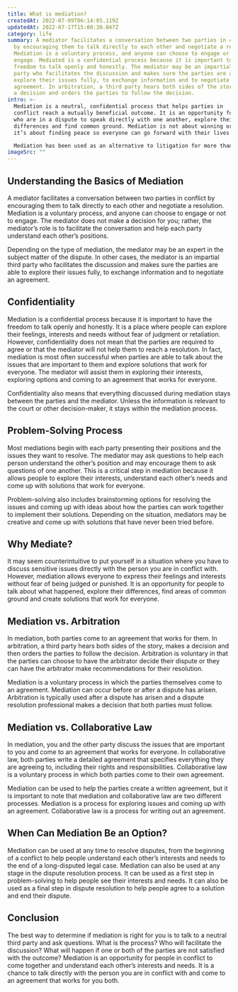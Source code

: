 ```yaml
---
title: What is mediation?
createdAt: 2022-07-09T06:14:05.119Z
updatedAt: 2022-07-17T15:00:30.047Z
category: life
summary: A mediator facilitates a conversation between two parties in conflict
  by encouraging them to talk directly to each other and negotiate a resolution.
  Mediation is a voluntary process, and anyone can choose to engage or not to
  engage. Mediated is a confidential process because it is important to have the
  freedom to talk openly and honestly. The mediator may be an impartial third
  party who facilitates the discussion and makes sure the parties are able to
  explore their issues fully, to exchange information and to negotiate an
  agreement. In arbitration, a third party hears both sides of the story, makes
  a decision and orders the parties to follow the decision.
intro: >-
  Mediation is a neutral, confidential process that helps parties in
  conflict reach a mutually beneficial outcome. It is an opportunity for people
  who are in a dispute to speak directly with one another, explore their
  differences and find common ground. Mediation is not about winning or losing;
  it’s about finding peace so everyone can go forward with their lives. 

  Mediation has been used as an alternative to litigation for more than 2,500 years. The practice of mediation has continued to evolve over time and today there are many different types, including: family mediation, dispute resolution, community mediation, transformative mediation and collaborative law. However, they all have the same core elements and are intended to achieve the same goals: finding common ground between two parties in conflict; preserving personal relationships; and resolving problems constructively by using active listening techniques.
imageSrc: ""
---
```


## Understanding the Basics of Mediation

A mediator facilitates a conversation between two parties in conflict by encouraging them to talk directly to each other and negotiate a resolution. Mediation is a voluntary process, and anyone can choose to engage or not to engage. The mediator does not make a decision for you; rather, the mediator’s role is to facilitate the conversation and help each party understand each other’s positions.

Depending on the type of mediation, the mediator may be an expert in the subject matter of the dispute. In other cases, the mediator is an impartial third party who facilitates the discussion and makes sure the parties are able to explore their issues fully, to exchange information and to negotiate an agreement.

## Confidentiality

Mediation is a confidential process because it is important to have the freedom to talk openly and honestly. It is a place where people can explore their feelings, interests and needs without fear of judgment or retaliation. However, confidentiality does not mean that the parties are required to agree or that the mediator will not help them to reach a resolution. In fact, mediation is most often successful when parties are able to talk about the issues that are important to them and explore solutions that work for everyone. The mediator will assist them in exploring their interests, exploring options and coming to an agreement that works for everyone.

Confidentiality also means that everything discussed during mediation stays between the parties and the mediator. Unless the information is relevant to the court or other decision-maker, it stays within the mediation process.

## Problem-Solving Process

Most mediations begin with each party presenting their positions and the issues they want to resolve. The mediator may ask questions to help each person understand the other’s position and may encourage them to ask questions of one another. This is a critical step in mediation because it allows people to explore their interests, understand each other’s needs and come up with solutions that work for everyone.

Problem-solving also includes brainstorming options for resolving the issues and coming up with ideas about how the parties can work together to implement their solutions. Depending on the situation, mediators may be creative and come up with solutions that have never been tried before.

## Why Mediate?

It may seem counterintuitive to put yourself in a situation where you have to discuss sensitive issues directly with the person you are in conflict with. However, mediation allows everyone to express their feelings and interests without fear of being judged or punished. It is an opportunity for people to talk about what happened, explore their differences, find areas of common ground and create solutions that work for everyone.

## Mediation vs. Arbitration

In mediation, both parties come to an agreement that works for them. In arbitration, a third party hears both sides of the story, makes a decision and then orders the parties to follow the decision. Arbitration is voluntary in that the parties can choose to have the arbitrator decide their dispute or they can have the arbitrator make recommendations for their resolution.

Mediation is a voluntary process in which the parties themselves come to an agreement. Mediation can occur before or after a dispute has arisen. Arbitration is typically used after a dispute has arisen and a dispute resolution professional makes a decision that both parties must follow.

## Mediation vs. Collaborative Law

In mediation, you and the other party discuss the issues that are important to you and come to an agreement that works for everyone. In collaborative law, both parties write a detailed agreement that specifies everything they are agreeing to, including their rights and responsibilities. Collaborative law is a voluntary process in which both parties come to their own agreement.

Mediation can be used to help the parties create a written agreement, but it is important to note that mediation and collaborative law are two different processes. Mediation is a process for exploring issues and coming up with an agreement. Collaborative law is a process for writing out an agreement.

## When Can Mediation Be an Option?

Mediation can be used at any time to resolve disputes, from the beginning of a conflict to help people understand each other’s interests and needs to the end of a long-disputed legal case. Mediation can also be used at any stage in the dispute resolution process. It can be used as a first step in problem-solving to help people see their interests and needs. It can also be used as a final step in dispute resolution to help people agree to a solution and end their dispute.

## Conclusion

The best way to determine if mediation is right for you is to talk to a neutral third party and ask questions. What is the process? Who will facilitate the discussion? What will happen if one or both of the parties are not satisfied with the outcome? Mediation is an opportunity for people in conflict to come together and understand each other’s interests and needs. It is a chance to talk directly with the person you are in conflict with and come to an agreement that works for you both.
